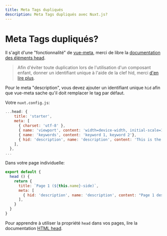 ```yaml
---
title: Meta Tags dupliqués
description: Meta Tags dupliqués avec Nuxt.js?
---
```


# Meta Tags dupliqués?

Il s'agit d'une "fonctionnalité" de [vue-meta](https://github.com/declandewet/vue-meta), merci de libre la [documentation des éléments head](/guide/views#html-head).

> Afin d'éviter toute duplication lors de l'utilisation d'un composant enfant, donner un identifiant unique à l'aide de la clef hid, merci [d'en lire plus](https://github.com/declandewet/vue-meta#lists-of-tags).

Pour le meta "description", vous devez ajouter un identifiant unique `hid` afin que vue-meta sache qu'il doit remplacer le tag par défaut.

Votre `nuxt.config.js`:
```js
...head: {
    title: 'starter',
    meta: [
      { charset: 'utf-8' },
      { name: 'viewport', content: 'width=device-width, initial-scale=1' },
      { name: 'keywords', content: 'keyword 1, keyword 2'},
      { hid: 'description', name: 'description', content: 'This is the generic description.'}
    ],
  },
...
```

Dans votre page individuelle:
```js
export default {
  head () {
    return {
      title: `Page 1 (${this.name}-side)`,
      meta: [
        { hid: 'description', name: 'description', content: "Page 1 description" }
      ],
    }
  }
}
```

Pour apprendre à utiliser la propriété `head` dans vos pages, lire la documentation [HTML head](/guide/views#html-head).
